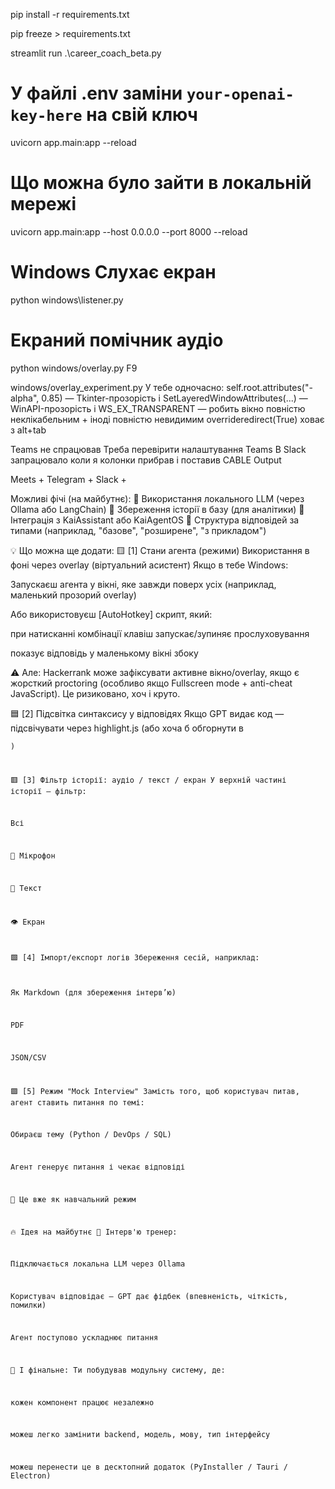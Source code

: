 pip install -r requirements.txt

pip freeze > requirements.txt

streamlit run .\career_coach_beta.py

# У файлі .env заміни `your-openai-key-here` на свій ключ

uvicorn app.main:app --reload

# Що можна було зайти в локальній мережі

uvicorn app.main:app --host 0.0.0.0 --port 8000 --reload

# Windows Слухає екран
 python windows\listener.py

# Екраний помічник аудіо
python windows/overlay.py
F9 

windows/overlay_experiment.py
У тебе одночасно:
self.root.attributes("-alpha", 0.85) — Tkinter-прозорість
і SetLayeredWindowAttributes(...) — WinAPI-прозорість
і WS_EX_TRANSPARENT — робить вікно повністю неклікабельним + іноді повністю невидимим
overrideredirect(True) ховає з alt+tab

Teams не спрацював
Треба перевірити налаштування  Teams
В Slack запрацювало коли я колонки прибрав і поставив CABLE Output

Meets +
Telegram +
Slack +

 Можливі фічі (на майбутнє):
🧠 Використання локального LLM (через Ollama або LangChain)
🔁 Збереження історії в базу (для аналітики)
🔌 Інтеграція з KaiAssistant або KaiAgentOS
🧵 Структура відповідей за типами (наприклад, "базове", "розширене", "з прикладом")

💡 Що можна ще додати:
🟨 [1] Стани агента (режими)
Використання в фоні через overlay (віртуальний асистент)
Якщо в тебе Windows:

Запускаєш агента у вікні, яке завжди поверх усіх (наприклад, маленький прозорий overlay)

Або використовуєш [AutoHotkey] скрипт, який:

при натисканні комбінації клавіш запускає/зупиняє прослуховування

показує відповідь у маленькому вікні збоку

⚠️ Але: Hackerrank може зафіксувати активне вікно/overlay, якщо є жорсткий proctoring (особливо якщо Fullscreen mode + anti-cheat JavaScript). Це ризиковано, хоч і круто.


🟦 [2] Підсвітка синтаксису у відповідях
Якщо GPT видає код — підсвічувати через highlight.js
(або хоча б обгорнути в <pre><code>)

🟥 [3] Фільтр історії: аудіо / текст / екран
У верхній частині історії — фільтр:

Всі

🎤 Мікрофон

📝 Текст

👁 Екран

🟩 [4] Імпорт/експорт логів
Збереження сесій, наприклад:

Як Markdown (для збереження інтерв’ю)

PDF

JSON/CSV

🟪 [5] Режим "Mock Interview"
Замість того, щоб користувач питав, агент ставить питання по темі:

Обираєш тему (Python / DevOps / SQL)

Агент генерує питання і чекає відповіді

📌 Це вже як навчальний режим

🔥 Ідея на майбутнє
🤖 Інтерв'ю тренер:

Підключається локальна LLM через Ollama

Користувач відповідає — GPT дає фідбек (впевненість, чіткість, помилки)

Агент поступово ускладнює питання

🎯 І фінальне:
Ти побудував модульну систему, де:

кожен компонент працює незалежно

можеш легко замінити backend, модель, мову, тип інтерфейсу

можеш перенести це в десктопний додаток (PyInstaller / Tauri / Electron)